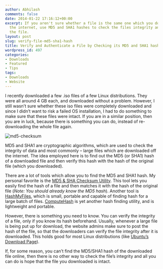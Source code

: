 ```yaml
---
author: Abhilash
comments: false
date: 2014-01-22 17:16:12+00:00
excerpt: If you aren't sure whether a file is the same one which you downloaded from
  the internet, use MD5 and SHA1 hashes to check the files integrity and authenticate
  the file.
layout: post
slug: verify-file-md5-sha1-hash
title: Verify and Authenticate a File by Checking its MD5 and SHA1 hash
wordpress_id: 497
categories:
- Downloads
- Featured
- Tips
tags:
- Downloads
- Website
---
```


I recently downloaded a few .iso files of a few Linux distributions. They were all around 4 GB each, and downloaded without a problem. However, I still wasn’t sure whether these iso files were completely downloaded and since I didn’t want to risk a failed OS installation, I had to do something to make sure that these files were intact. If you are in a similar position, then you are in luck, because there is something you can do, instead of re-downloading the whole file again.

![md5-checksum](http://img.techcovered.org/tc/md5-checksum.png)

MD5 and SHA1 are cryptographic algorithms, which are used to check the integrity of data and most commonly – large files which are downloaded off the internet. The idea employed here is to find out the MD5 (or SHA1) hash of a downloaded file and then verify this hash with the hash of the original file (which you downloaded).

There are a lot of tools which allow you to find the MD5 and SHA1 hash. My personal favorite is the [MD5 & SHA Checksum Utility](http://download.cnet.com/MD5-SHA-Checksum-Utility/3000-2092_4-10911445.html). This tool lets you easily find the hash of a file and then matches it with the hash of the original file (_Note: You should already know the MD5 hash_). Another tool is [HashMyFiles](http://www.nirsoft.net/utils/hash_my_files.html), which is small, portable and capable of finding hash for a large batch of files. [ComputeHash](http://www.softpedia.com/progDownload/ComputeHash-Download-204207.html) is yet another hash finding utility, and is lightweight and portable.

However, there is something you need to know. You can verify the integrity of a file, only if you know its hash beforehand. Usually, whenever a large file is being put up for download, the website admins make sure to post the hash of the file, so that the downloaders can verify the file integrity after it is downloaded. This holds good for most Linux distributions (like [Ubuntu’s Download Page](http://www.softpedia.com/progDownload/ComputeHash-Download-204207.html)).

If, for some reason, you can’t find the MD5/SHA1 hash of the downloaded file online, then there is no other way to check the file’s integrity and all you can do is hope that the file you downloaded is intact.
